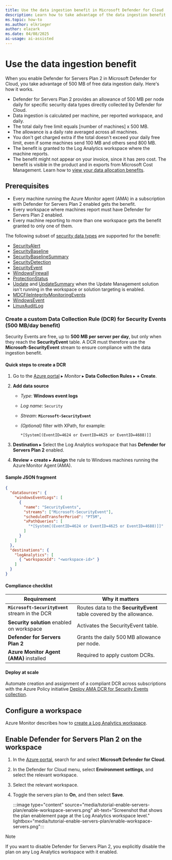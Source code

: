 ```yaml
---
title: Use the data ingestion benefit in Microsoft Defender for Cloud
description: Learn how to take advantage of the data ingestion benefit in Microsoft Defender for Cloud.
ms.topic: how-to
ms.author: elkrieger
author: elazark
ms.date: 04/08/2025
ai-usage: ai-assisted
---
```


# Use the data ingestion benefit

When you enable Defender for Servers Plan 2 in Microsoft Defender for Cloud, you take advantage of 500 MB of free data ingestion daily. Here's how it works.

- Defender for Servers Plan 2 provides an allowance of 500 MB per node daily for specific security data types directly collected by Defender for Cloud.
- Data ingestion is calculated per machine, per reported workspace, and daily.
- The total daily free limit equals [number of machines] x 500 MB.
- The allowance is a daily rate averaged across all machines.
- You don't get charged extra if the total doesn't exceed your daily free limit, even if some machines send 100 MB and others send 800 MB.
- The benefit is granted to the Log Analytics workspace where the machine reports.
- The benefit might not appear on your invoice, since it has zero cost. The benefit is visible in the product and in exports from Microsoft Cost Management. Learn how to  [view your data allocation benefits](/azure/azure-monitor/fundamentals/cost-usage#view-data-allocation-benefits).

## Prerequisites

- Every machine running the Azure Monitor agent (AMA) in a subscription with Defender for Servers Plan 2 enabled gets the benefit.
- Every workspace where machines report must have Defender for Servers Plan 2 enabled.
- Every machine reporting to more than one workspace gets the benefit granted to only one of them.

The following subset of  [security data types](/azure/azure-monitor/reference/tables-category#security) are supported for the benefit:

- [SecurityAlert](/azure/azure-monitor/reference/tables/securityalert)
- [SecurityBaseline](/azure/azure-monitor/reference/tables/securitybaseline)
- [SecurityBaselineSummary](/azure/azure-monitor/reference/tables/securitybaselinesummary)
- [SecurityDetection](/azure/azure-monitor/reference/tables/securitydetection)
- [SecurityEvent](/azure/azure-monitor/reference/tables/securityevent)
- [WindowsFirewall](/azure/azure-monitor/reference/tables/windowsfirewall)
- [ProtectionStatus](/azure/azure-monitor/reference/tables/protectionstatus)
- [Update](/azure/azure-monitor/reference/tables/update) and [UpdateSummary](/azure/azure-monitor/reference/tables/updatesummary) when the Update Management solution isn't running in the workspace or solution targeting is enabled.
- [MDCFileIntegrityMonitoringEvents](/azure/azure-monitor/reference/tables/mdcfileintegritymonitoringevents)
- [WindowsEvent](/azure/azure-monitor/reference/tables/windowsevent?branch=main)
- [LinuxAuditLog](/azure/azure-monitor/reference/tables/linuxauditlog)

### Create a custom Data Collection Rule (DCR) for Security Events (500 MB/day benefit)

Security Events are free, up to **500 MB per server per day**, but only when they reach the **SecurityEvent** table.  A DCR must therefore use the **Microsoft-SecurityEvent** stream to ensure compliance with the data ingestion benefit.

#### Quick steps to create a DCR

1. Go to the [Azure portal](https://portal.azure.com) ▸ *Monitor* ▸ **Data Collection Rules** ▸ **+ Create**.
2. **Add data source**  
   - *Type*: **Windows event logs**  
   - *Log name*: `Security`  
   - *Stream*: **`Microsoft-SecurityEvent`**  
   - *(Optional)* filter with XPath, for example:

     ```xpath
     *[System[(EventID=4624 or EventID=4625 or EventID=4688)]]
     ```

3. **Destination** ▸ Select the Log Analytics workspace that has **Defender for Servers Plan 2** enabled.
4. **Review + create** ▸ **Assign** the rule to Windows machines running the Azure Monitor Agent (AMA).

#### Sample JSON fragment

```json
{
  "dataSources": {
    "windowsEventLogs": [
      {
        "name": "SecurityEvents",
        "streams": ["Microsoft-SecurityEvent"],
        "scheduledTransferPeriod": "PT5M",
        "xPathQueries": [
          "*[System[(EventID=4624 or EventID=4625 or EventID=4688)]]"
        ]
      }
    ]
  },
  "destinations": {
    "logAnalytics": [
      { "workspaceId": "<workspace-id>" }
    ]
  }
}
```

#### Compliance checklist

| Requirement | Why it matters |
|-------------|----------------|
| **`Microsoft-SecurityEvent`** stream in the DCR | Routes data to the **SecurityEvent** table covered by the allowance. |
| **Security solution** enabled on workspace | Activates the SecurityEvent table. |
| **Defender for Servers Plan 2** | Grants the daily 500 MB allowance per node. |
| **Azure Monitor Agent (AMA)** installed | Required to apply custom DCRs. |

#### Deploy at scale

Automate creation and assignment of a compliant DCR across subscriptions with the Azure Policy initiative [Deploy AMA DCR for Security Events collection](
https://github.com/Azure/Microsoft-Defender-for-Cloud/tree/main/Policy/Deploy%20AMA%20DCR%20for%20Security%20Events%20collection).

## Configure a workspace

Azure Monitor describes how to [create a Log Analytics workspace](/azure/azure-monitor/logs/quick-create-workspace).

## Enable Defender for Servers Plan 2 on the workspace

1. In the [Azure portal](https://portal.azure.com), search for and select **Microsoft Defender for Cloud**.

1. In the Defender for Cloud menu, select **Environment settings**, and select the relevant workspace.

1. Select the relevant workspace.

1. Toggle the servers plan to **On**, and then select **Save**.

    :::image type="content" source="media/tutorial-enable-servers-plan/enable-workspace-servers.png" alt-text="Screenshot that shows the plan enablement page at the Log Analytics workspace level." lightbox="media/tutorial-enable-servers-plan/enable-workspace-servers.png":::

> [!NOTE]
> If you want to disable Defender for Servers Plan 2, you explicitly disable the plan on any Log Analytics workspace with it enabled.

